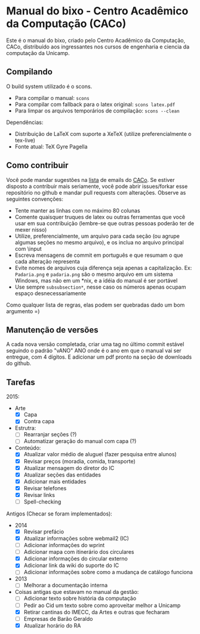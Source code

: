 Manual do bixo - Centro Acadêmico da Computação (CACo)
======================================================

Este é o manual do bixo, criado pelo Centro Acadêmico da Computação, CACo,
distribuído aos ingressantes nos cursos de engenharia e ciencia da computação
da Unicamp.

Compilando
----------

O build system utilizado é o scons.

 - Para compilar o manual: `scons`
 - Para compilar com fallback para o latex original: `scons latex.pdf`
 - Para limpar os arquivos temporários de compilação: `scons --clean`

Dependências:

 - Distribuição de LaTeX com suporte a XeTeX (utilize preferencialmente o
   tex-live)
 - Fonte atual: TeX Gyre Pagella

Como contribuir
---------------

Você pode mandar sugestões na [lista](http://groups.google.com/group/cacounicamp)
de emails do [CACo](www.caco.ic.unicamp.br). Se estiver disposto a contribuir
mais seriamente, você pode abrir issues/forkar esse repositório no github e
mandar pull requests com alterações. Observe as seguintes convenções:

 - Tente manter as linhas com no máximo 80 colunas
 - Comente quaisquer truques de latex ou outras ferramentas que você usar em sua
   contribuição (lembre-se que outras pessoas poderão ter de mexer nisso)
 - Utilize, preferencialmente, um arquivo para cada seção (ou agrupe algumas
   seções no mesmo arquivo), e os inclua no arquivo principal com \input
 - Escreva mensagens de commit em português e que resumam o que cada alteração
   representa
 - Evite nomes de arquivos cuja diferença seja apenas a capitalização. Ex:
   `Padaria.png` e `padaria.png` são o mesmo arquivo em um sistema Windows, mas
   não em um \*nix, e a idéia do manual é ser portável
 - Use sempre `subsubsection*`, nesse caso os números apenas ocupam espaço
   desnecessariamente

Como qualquer lista de regras, elas podem ser quebradas dado um bom argumento =)

Manutenção de versões
---------------------

A cada nova versão completada, criar uma tag no último commit estável seguindo
o padrão "vANO" ANO onde é o ano em que o manual vai ser entregue, com
4 dígitos. E adicionar um pdf pronto na seção de downloads do github.

Tarefas
-------

2015:
+ Arte
  - [x] Capa
  - [x] Contra capa

+ Estrutra:
  - [ ] Rearranjar seções (?)
  - [ ] Automatizar geração do manual com capa (?)

+ Conteúdo:
  - [x] Atualizar valor médio de aluguel (fazer pesquisa entre alunos)
  - [x] Revisar preços (moradia, comida, transporte)
  - [x] Atualizar mensagem do diretor do IC
  - [x] Atualizar seções das entidades
  - [x] Adicionar mais entidades
  - [x] Revisar telefones
  - [x] Revisar links
  - [ ] Spell-checking

Antigos (Checar se foram implementados):

+ 2014
  - [x] Revisar prefácio
  - [x] Atualizar informações sobre webmail2 (IC)
  - [ ] Adicionar informações do wprint
  - [ ] Adicionar mapa com itinerário dos circulares
  - [x] Adicionar informações do circular externo
  - [x] Adicionar link da wiki do suporte do IC
  - [ ] Adicionar informações sobre como a mudança de catálogo funciona

+ 2013
  - [ ] Melhorar a documentação interna

+ Coisas antigas que estavam no manual da gestão:
  - [ ] Adicionar texto sobre história da computação
  - [ ] Pedir ao Cid um texto sobre como aproveitar
        melhor a Unicamp
  - [x] Retirar cantinas do IMECC, da Artes e outras que fecharam
  - [ ] Empresas de Barão Geraldo
  - [x] Atualizar horário do RA
